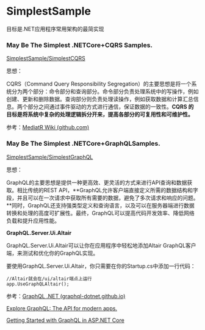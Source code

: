 # SimplestSample

目标是.NET应用程序常用架构的最简实现



### May Be The Simplest .NETCore+CQRS Samples.

[SimplestSample/SimplestCQRS](https://github.com/amerina/SimplestSample/tree/main/SimplestCQRS)

思想：

CQRS（Command Query Responsibility Segregation）的主要思想是将一个系统分为两个部分：命令部分和查询部分。命令部分负责处理系统中的写操作，例如创建、更新和删除数据。查询部分则负责处理读操作，例如获取数据和计算汇总信息。两个部分之间通过事件驱动的方式进行通信，保证数据的一致性。**CQRS 的目标是将系统中复杂的处理逻辑拆分开来，提高各部分的可复用性和可维护性。**



参考：[MediatR Wiki (github.com)](https://github.com/jbogard/MediatR/wiki)



### May Be The Simplest .NETCore+GraphQLSamples.

[SimplestSample/SimplestGraphQL](https://github.com/amerina/SimplestSample/tree/main/SimplestGraphQL)

思想：

GraphQL的主要思想是提供一种更高效、更灵活的方式来进行API查询和数据获取。相比传统的REST API，**GraphQL允许客户端直接定义所需的数据结构和字段，并且可以在一次请求中获取所有需要的数据，避免了多次请求和响应的问题。**同时，GraphQL还支持强类型定义和查询语言，以及可以在服务器端进行数据转换和处理的高度可扩展性。最终，GraphQL可以提高代码开发效率、降低网络负载和提升应用性能。



**GraphQL.Server.Ui.Altair**

GraphQL.Server.Ui.Altair可以让你在应用程序中轻松地添加Altair GraphQL客户端，来测试和优化你的GraphQL实现。

要使用GraphQL.Server.Ui.Altair，你只需要在你的Startup.cs中添加一行代码：

```
//Altair就会在/ui/altair端点上运行
app.UseGraphQLAltair();
```



参考：[GraphQL .NET (graphql-dotnet.github.io)](https://graphql-dotnet.github.io/docs/getting-started/installation)

[Explore GraphQL: The API for modern apps.](https://www.graphql.com/)

[Getting Started with GraphQL in ASP.NET Core](https://codewithmukesh.com/blog/graphql-in-aspnet-core/)

